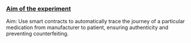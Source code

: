 <u><h3>Aim of the experiment</h3></u>
<p>Aim: Use smart contracts to automatically trace the journey of a particular medication from manufacturer to patient, ensuring authenticity and preventing counterfeiting. </p>
